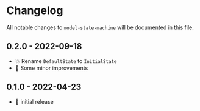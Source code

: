 # Changelog

All notable changes to `model-state-machine` will be documented in this file.

## 0.2.0 - 2022-09-18

- 💥 Rename `DefaultState` to `InitialState`
- 🎨 Some minor improvements

## 0.1.0 - 2022-04-23

- 🎉 initial release
